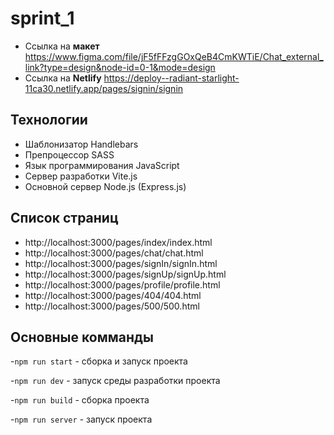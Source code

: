 # sprint_1


- Ссылка на **макет** https://www.figma.com/file/jF5fFFzgGOxQeB4CmKWTiE/Chat_external_link?type=design&node-id=0-1&mode=design
- Ссылка на **Netlify** https://deploy--radiant-starlight-11ca30.netlify.app/pages/signin/signin

**Технологии**
-
- Шаблонизатор Handlebars
- Препроцессор SASS
- Язык программирования JavaScript
- Сервер разработки Vite.js
- Основной сервер Node.js (Express.js)

**Список страниц**
-

- http://localhost:3000/pages/index/index.html
- http://localhost:3000/pages/chat/chat.html
- http://localhost:3000/pages/signIn/signIn.html
- http://localhost:3000/pages/signUp/signUp.html
- http://localhost:3000/pages/profile/profile.html
- http://localhost:3000/pages/404/404.html
- http://localhost:3000/pages/500/500.html


**Основные комманды**
-
-`npm run start` - сборка и запуск проекта

-`npm run dev` - запуск среды разработки проекта

-`npm run build` - сборка проекта

-`npm run server` - запуск проекта
 
